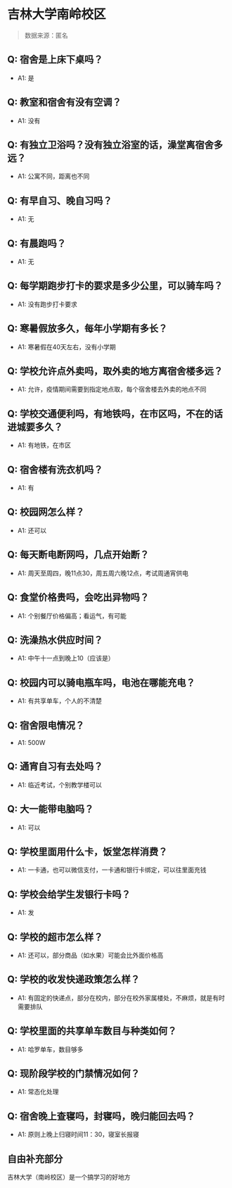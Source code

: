 # 吉林大学南岭校区

> 数据来源：匿名

## Q: 宿舍是上床下桌吗？

- A1: 是

## Q: 教室和宿舍有没有空调？

- A1: 没有

## Q: 有独立卫浴吗？没有独立浴室的话，澡堂离宿舍多远？

- A1: 公寓不同，距离也不同

## Q: 有早自习、晚自习吗？

- A1: 无

## Q: 有晨跑吗？

- A1: 无

## Q: 每学期跑步打卡的要求是多少公里，可以骑车吗？

- A1: 没有跑步打卡要求

## Q: 寒暑假放多久，每年小学期有多长？

- A1: 寒暑假在40天左右，没有小学期

## Q: 学校允许点外卖吗，取外卖的地方离宿舍楼多远？

- A1: 允许，疫情期间需要到指定地点取，每个宿舍楼去外卖的地点不同

## Q: 学校交通便利吗，有地铁吗，在市区吗，不在的话进城要多久？

- A1: 有地铁，在市区

## Q: 宿舍楼有洗衣机吗？

- A1: 有

## Q: 校园网怎么样？

- A1: 还可以

## Q: 每天断电断网吗，几点开始断？

- A1: 周天至周四，晚11点30，周五周六晚12点，考试周通宵供电

## Q: 食堂价格贵吗，会吃出异物吗？

- A1: 个别餐厅价格偏高；看运气，有可能

## Q: 洗澡热水供应时间？

- A1: 中午十一点到晚上10（应该是）

## Q: 校园内可以骑电瓶车吗，电池在哪能充电？

- A1: 有共享单车，个人的不清楚

## Q: 宿舍限电情况？

- A1: 500W

## Q: 通宵自习有去处吗？

- A1: 临近考试，个别教学楼可以

## Q: 大一能带电脑吗？

- A1: 可以

## Q: 学校里面用什么卡，饭堂怎样消费？

- A1: 一卡通，也可以微信支付，一卡通和银行卡绑定，可以往里面充钱

## Q: 学校会给学生发银行卡吗？

- A1: 发

## Q: 学校的超市怎么样？

- A1: 还可以，部分商品（如水果）可能会比外面价格高

## Q: 学校的收发快递政策怎么样？

- A1: 有固定的快递点，部分在校内，部分在校外家属楼处，不麻烦，就是有时需要排队

## Q: 学校里面的共享单车数目与种类如何？

- A1: 哈罗单车，数目够多

## Q: 现阶段学校的门禁情况如何？

- A1: 常态化处理

## Q: 宿舍晚上查寝吗，封寝吗，晚归能回去吗？

- A1: 原则上晚上归寝时间11：30，寝室长报寝

## 自由补充部分

吉林大学（南岭校区）是一个搞学习的好地方
